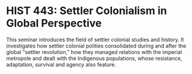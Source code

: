 # HIST 443: Settler Colonialism in Global Perspective

This seminar introduces the field of settler colonial studies and history. It investigates how settler colonial polities consolidated during and after the global "settler revolution," how they managed relations with the imperial metropole and dealt with the Indigenous populations, whose resistance, adaptation, survival and agency also feature.